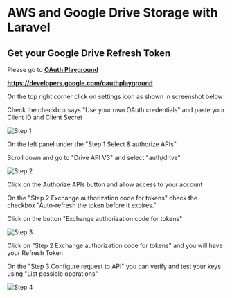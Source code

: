 # AWS and Google Drive Storage with Laravel

## Get your Google Drive Refresh Token

Please go to **[OAuth Playground](https://developers.google.com/oauthplayground)**

**https://developers.google.com/oauthplayground**

On the top right corner click on settings icon as shown in screenshot below

Check the checkbox says "Use your own OAuth credentials" and paste your Client ID and Client Secret

<img src="https://user-images.githubusercontent.com/70930043/93717409-484d2100-fb93-11ea-85d7-c7673b02493c.png" title="Step 1">

On the left panel under the "Step 1 Select & authorize APIs" 

Scroll down and go to "Drive API V3" and select "auth/drive"

<img src="https://user-images.githubusercontent.com/70930043/93717415-513df280-fb93-11ea-9344-3b00af09acba.png" title="Step 2">

Click on the Authorize APIs button and allow access to your account

On the "Step 2 Exchange authorization code for tokens" check the checkbox "Auto-refresh the token before it expires."

Click on the button "Exchange authorization code for tokens"

<img src="https://user-images.githubusercontent.com/70930043/93717419-556a1000-fb93-11ea-87df-d0319134af4e.png" title="Step 3">

Click on "Step 2 Exchange authorization code for tokens" and you will have your Refresh Token

On the "Step 3 Configure request to API" you can verify and test your keys using "List possible operations"

<img src="https://user-images.githubusercontent.com/70930043/93717420-58650080-fb93-11ea-8658-1166dc9cda63.png" title="Step 4">